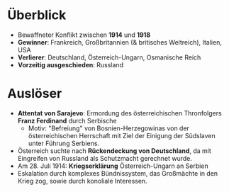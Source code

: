 # Überblick

- Bewaffneter Konflikt zwischen **1914** und **1918**
- **Gewinner**: Frankreich, Großbritannien (& britisches Weltreich), Italien, USA
- **Verlierer**: Deutschland, Österreich-Ungarn, Osmanische Reich
- **Vorzeitig ausgeschieden**: Russland

# Auslöser

- **Attentat von Sarajevo**: Ermordung des österreichischen Thronfolgers **Franz Ferdinand** durch Serbische
  - Motiv: "Befreiung" von Bosnien-Herzegowinas von der österreichischen Herrschaft mit Ziel der Einigung der Südslaven unter Führung Serbiens.
- Österreich suchte nach **Rückendeckung von Deutschland**, da mit Eingreifen von Russland als Schutzmacht gerechnet wurde.
- Am 28. Juli 1914: **Kriegserklärung** Österreich-Ungarn an Serbien
- Eskalation durch komplexes Bündnissystem, das Großmächte in den Krieg zog, sowie durch konoliale Interessen.

